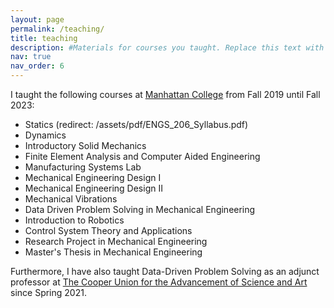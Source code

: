 ```yaml
---
layout: page
permalink: /teaching/
title: teaching
description: #Materials for courses you taught. Replace this text with your description.
nav: true
nav_order: 6
---
```


I taught the following courses at <a href="https://manhattan.edu/">Manhattan College</a> from Fall 2019 until Fall 2023:

- Statics (redirect: /assets/pdf/ENGS_206_Syllabus.pdf)
- Dynamics
- Introductory Solid Mechanics
- Finite Element Analysis and Computer Aided Engineering
- Manufacturing Systems Lab
- Mechanical Engineering Design I
- Mechanical Engineering Design II
- Mechanical Vibrations
- Data Driven Problem Solving in Mechanical Engineering
- Introduction to Robotics
- Control System Theory and Applications
- Research Project in Mechanical Engineering
- Master's Thesis in Mechanical Engineering


Furthermore, I have also taught Data-Driven Problem Solving as an adjunct professor at <a href="https://cooper.edu/welcome">The Cooper Union for the Advancement of Science and Art</a> since Spring 2021.
